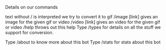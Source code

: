 Details on our commands

text without / is interpreted we try to convert it to gif
/image [link] gives an image for the given gif or video
/video [link] gives an video for the given gif or video
/help throws out this help
Type /types for details on all the stuff we support for conversion.

Type /about to know more about this bot
Type /stats for stats about this bot